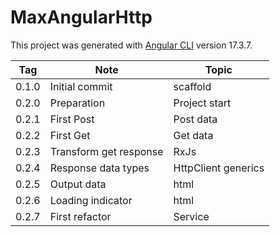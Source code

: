 # MaxAngularHttp

This project was generated with [Angular CLI](https://github.com/angular/angular-cli) version 17.3.7.

| Tag   | Note                   | Topic               |
| ----- | ---------------------- | ------------------- |
| 0.1.0 | Initial commit         | scaffold            |
| 0.2.0 | Preparation            | Project start       |
| 0.2.1 | First Post             | Post data           |
| 0.2.2 | First Get              | Get data            |
| 0.2.3 | Transform get response | RxJs                |
| 0.2.4 | Response data types    | HttpClient generics |
| 0.2.5 | Output data            | html                |
| 0.2.6 | Loading indicator      | html                |
| 0.2.7 | First refactor         | Service             |